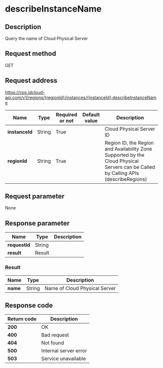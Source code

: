 # describeInstanceName


## Description
Query the name of Cloud Physical Server

## Request method
GET

## Request address
https://cps.jdcloud-api.com/v1/regions/{regionId}/instances/{instanceId}:describeInstanceName

|Name|Type|Required or not|Default value|Description|
|---|---|---|---|---|
|**instanceId**|String|True| |Cloud Physical Server ID|
|**regionId**|String|True| |Region ID, the Region and Availability Zone Supported by the Cloud Physical Servers can be Called by Calling APIs (describeRegions)|

## Request parameter
None


## Response parameter
|Name|Type|Description|
|---|---|---|
|**requestId**|String| |
|**result**|Result| |


### Result
|Name|Type|Description|
|---|---|---|
|**name**|String|Name of Cloud Physical Server|

## Response code
|Return code|Description|
|---|---|
|**200**|OK|
|**400**|Bad request|
|**404**|Not found|
|**500**|Internal server error|
|**503**|Service unavailable|
